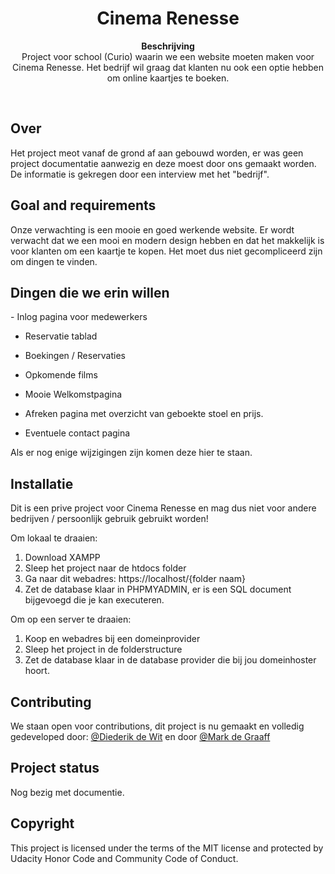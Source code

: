 <h1 align="center">Cinema Renesse</h1>
<p align="center"><strong>Beschrijving</strong>
  <br>Project voor school (Curio) waarin we een website moeten maken voor Cinema Renesse. Het bedrijf wil graag dat klanten nu ook een optie hebben om online kaartjes te boeken.</p>
<br/>
<h2>Over</h2>
Het project meot vanaf de grond af aan gebouwd worden, er  was geen project documentatie aanwezig en deze moest door ons gemaakt worden. De informatie is gekregen door een interview met het "bedrijf".

<h2>Goal and requirements</h2>
Onze verwachting is een mooie en goed werkende website. Er wordt verwacht dat we een mooi en modern design hebben en dat het makkelijk is voor klanten om een kaartje te kopen. Het moet dus niet gecompliceerd zijn om dingen te vinden.

<h2>Dingen die we erin willen</h2>
- Inlog pagina voor medewerkers

- Reservatie tablad

- Boekingen / Reservaties

- Opkomende films

- Mooie Welkomstpagina

- Afreken pagina met overzicht van geboekte stoel en prijs.

- Eventuele contact pagina

Als er nog enige wijzigingen zijn komen deze hier te staan.

<h2>Installatie</h2>
Dit is een prive project voor Cinema Renesse en mag dus niet voor andere bedrijven / persoonlijk gebruik gebruikt worden!

Om lokaal te draaien:
1. Download XAMPP
2. Sleep het project naar de htdocs folder
3. Ga naar dit webadres: https://localhost/{folder naam}
4. Zet de database klaar in PHPMYADMIN, er is een SQL document bijgevoegd die je kan executeren.

Om op een server te draaien:
1. Koop en webadres bij een domeinprovider
2. Sleep het project in de folderstructure
3. Zet de database klaar in de database provider die bij jou domeinhoster hoort.

<h2>Contributing</h2>
We staan open voor contributions, dit project is nu gemaakt en volledig gedeveloped door: <a href="https://github.com/Diederik-de-Wit" target="_blank">@Diederik de Wit</a> en door <a href="https://github.com/MarkdeGraaff" target="_blank">@Mark de Graaff</a>

<h2>Project status</h2>
Nog bezig met documentie.

<h2>Copyright</h2>
This project is licensed under the terms of the MIT license and protected by Udacity Honor Code and Community Code of Conduct.
